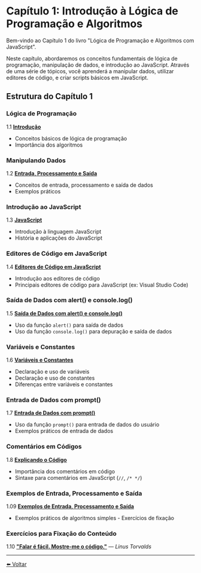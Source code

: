 # Capítulo 1: Introdução à Lógica de Programação e Algoritmos

Bem-vindo ao Capítulo 1 do livro "Lógica de Programação e Algoritmos com JavaScript".

Neste capítulo, abordaremos os conceitos fundamentais de lógica de programação, manipulação de dados, e introdução ao JavaScript. Através de uma série de tópicos, você aprenderá a manipular dados, utilizar editores de código, e criar scripts básicos em JavaScript.

## Estrutura do Capítulo 1

### Lógica de Programação

1.1 [**Introdução** ](cap1-01.md)

- Conceitos básicos de lógica de programação
- Importância dos algoritmos

### Manipulando Dados

1.2 [**Entrada, Processamento e Saída** ](cap1-02.md)

- Conceitos de entrada, processamento e saída de dados
- Exemplos práticos

### Introdução ao JavaScript

1.3 [**JavaScript** ](cap1-03.md)

- Introdução à linguagem JavaScript
- História e aplicações do JavaScript

### Editores de Código em JavaScript

1.4 [**Editores de Código em JavaScript** ](cap1-04.md)

- Introdução aos editores de código
- Principais editores de código para JavaScript (ex: Visual Studio Code)

### Saída de Dados com alert() e console.log()

1.5 [**Saída de Dados com alert() e console.log()**](cap1-05.md)

- Uso da função `alert()` para saída de dados
- Uso da função `console.log()` para depuração e saída de dados

### Variáveis e Constantes

1.6 [**Variáveis e Constantes**](cap1-06.md)

- Declaração e uso de variáveis
- Declaração e uso de constantes
- Diferenças entre variáveis e constantes

### Entrada de Dados com prompt()

1.7 [**Entrada de Dados com prompt()**](cap1-07.md)

- Uso da função `prompt()` para entrada de dados do usuário
- Exemplos práticos de entrada de dados

### Comentários em Códigos

1.8 [**Explicando o Código**](cap1-08.md)

- Importância dos comentários em código
- Sintaxe para comentários em JavaScript (`//`, `/* */`)

### Exemplos de Entrada, Processamento e Saída

1.09 [**Exemplos de Entrada, Processamento e Saída**](cap1-09.md)

- Exemplos práticos de algoritmos simples - Exercícios de fixação

### Exercícios para Fixação do Conteúdo

1.10 [**"Falar é fácil. Mostre-me o código."**](cap1-10.md) — _Linus Torvalds_

---

[⬅️ Voltar](../README.md)
